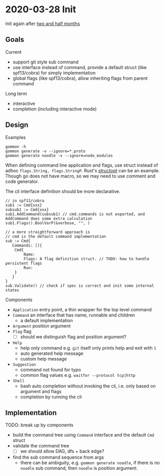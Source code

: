# 2020-03-28 Init

Init again after [two and half months](2020-01-18-init.md)

## Goals

Current

- support git style sub command
- use interface instead of command, provide a default struct (like spf13/cobra) for simply implementation
- global flags (like spf13/cobra), allow inheriting flags from parent command

Long term

- interactive
- completion (including interactive mode)

## Design

Examples

```text
gommon -h
gommon generate -v --ignore=*.proto
gommon generate noodle -v --ignore=node_modules
```

When defining command line application and flags, use struct instead of adhoc `flags.String, flags.StringP`.
Rust's [structopt](https://github.com/TeXitoi/structopt) can be an example.
Though go does not have macro, so we may need to use comment and code generator.

The cli interface definition should be more declarative.

```text
// in spf13/cobra
sub1 := Cmd{xxx}
subsub1 := Cmd{xxx}
sub1.AddCommand(subsub1) // cmd.commands is not exported, and AddCommand does some extra calculation
sub1.Flags().BoolVarP(&verbose, "", )

// a more straightforward approach is
// cmd is the default command implementation
sub := Cmd{
   Commands: []{
    Cmd{
        Name:
        Flags: A flag definition struct. // TODO: how to handle persistent flags
        Run:
    }
   }
}
sub.Validate() // check if spec is correct and init some internal states
```

Components

- `Application` entry point, a thin wrapper for the top level command
- `Command` an interface that has name, runnable and children
  - a default implementation
- `Argument` position argument
- `Flag` flag
  - [ ] should we distinguish flag and position argument?
- `Help`
  - help only command e.g. `git` itself only prints help and exit with `1`
  - auto generated help message
  - custom help message
- `Suggestion`
  - command not found for typo
  - common flag values e.g. `waitfor --protocol tcp|http`
- `Shell`
  - bash auto completion without invoking the cli, i.e. only based on argument and flags
  - completion by running the cli

## Implementation

TODO: break up by components

- build the command tree using `Command` interface and the default `Cmd` struct
- validate the command tree
  - [ ] we should allow DAG, dfs + back edge?
- find the sub command sequence from args
  - there can be ambiguity, e.g. `gommon generate noodle`, if there is no `noodle` sub command, then `noodle` is position argument.
